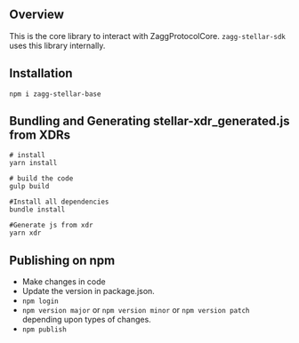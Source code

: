## Overview

This is the core library to interact with ZaggProtocolCore. `zagg-stellar-sdk` uses this library internally.

## Installation

```
npm i zagg-stellar-base
```

## Bundling and Generating stellar-xdr_generated.js from XDRs

```
# install 
yarn install

# build the code
gulp build

#Install all dependencies
bundle install

#Generate js from xdr
yarn xdr
```

## Publishing on npm

- Make changes in code
- Update the version in package.json.
- `npm login`
- `npm version major` or `npm version minor` or `npm version patch` depending upon types of changes.
- `npm publish`

